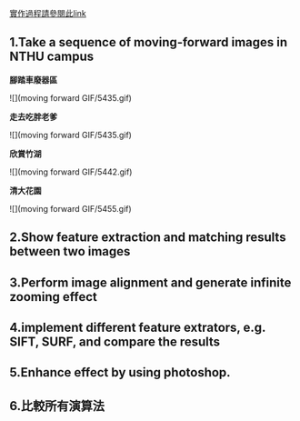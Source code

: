 [實作過程請參閱此link ](https://colab.research.google.com/drive/1sn6nira08AclU3xzaY3CkKlx9yZMHLAt#scrollTo=R8teSbWVkDZ5)

## 1.Take a sequence of moving-forward images in NTHU campus

**腳踏車廢器區**

![](moving forward GIF/5435.gif)

**走去吃胖老爹**

![](moving forward GIF/5435.gif)

**欣賞竹湖**

![](moving forward GIF/5442.gif)

**清大花園**

![](moving forward GIF/5455.gif)

## 2.Show feature extraction and matching results between two images



## 3.Perform image alignment and generate infinite zooming effect



## 4.implement different feature extrators, e.g. SIFT, SURF, and compare the results



## 5.Enhance effect by using photoshop. 



## 6.比較所有演算法
